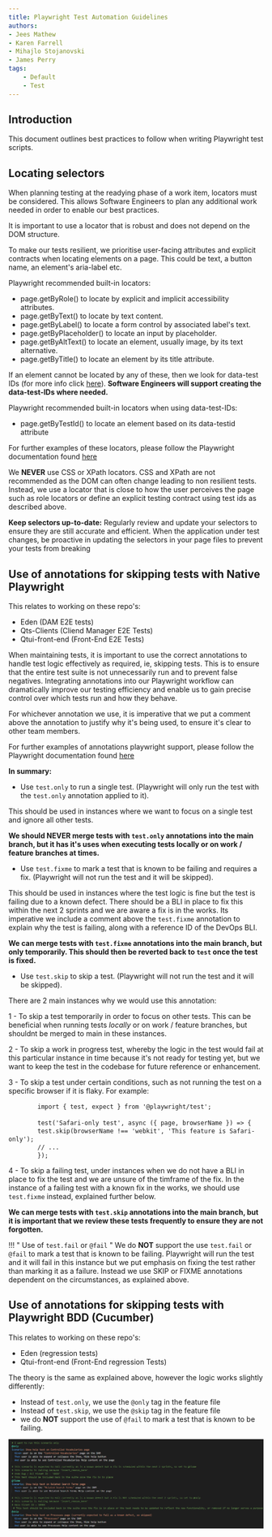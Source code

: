 ```yaml
---
title: Playwright Test Automation Guidelines
authors: 
- Jees Mathew 
- Karen Farrell 
- Mihajlo Stojanovski 
- James Perry
tags:
    - Default
    - Test
---
```


## Introduction

This document outlines best practices to follow when writing Playwright test scripts.

## Locating selectors

When planning testing at the readying phase of a work item, locators must be considered.  This allows Software Engineers to plan any additional work needed in order to enable our best practices.

It is important to use a locator that is robust and does not depend on the DOM structure.

To make our tests resilient, we prioritise user-facing attributes and explicit contracts when locating elements on a page.  This could be text, a button name, an element's aria-label etc.

Playwright recommended built-in locators:

- page.getByRole() to locate by explicit and implicit accessibility attributes.
- page.getByText() to locate by text content.
- page.getByLabel() to locate a form control by associated label's text.
- page.getByPlaceholder() to locate an input by placeholder.
- page.getByAltText() to locate an element, usually image, by its text alternative.
- page.getByTitle() to locate an element by its title attribute.


If an element cannot be located by any of these, then we look for data-test IDs (for more info click [here](https://playwright.dev../../locators#locate-by-test-id)).  **Software Engineers will support creating the data-test-IDs where needed.**

Playwright recommended built-in locators when using data-test-IDs:

- page.getByTestId() to locate an element based on its data-testid attribute

For further examples of these locators, please follow the Playwright documentation found [here](https://playwright.dev../../locators)


We **NEVER** use CSS or XPath locators.  CSS and XPath are not recommended as the DOM can often change leading to non resilient tests. Instead, we use a locator that is close to how the user perceives the page such as role locators or define an explicit testing contract using test ids as described above.

**Keep selectors up-to-date:** Regularly review and update your selectors to ensure they are still accurate and efficient. When the application under test changes, be proactive in updating the selectors in your page files to prevent your tests from breaking


## Use of annotations for skipping tests with Native Playwright

This relates to working on these repo's:
- Eden (DAM E2E tests)
- Qts-Clients (Cliend Manager E2E Tests)
- Qtui-front-end (Front-End E2E Tests)

When maintaining tests, it is important to use the correct annotations to handle test logic effectively as required, ie, skipping tests.  This is to ensure that the entire test suite is not unnecessarily run and to prevent false negatives. Integrating annotations into our Playwright workflow can dramatically improve our testing efficiency and enable us to gain precise control over which tests run and how they behave.

For whichever annotation we use, it is imperative that we put a comment above the annotation to justify why it's being used, to ensure it's clear to other team members.

For further examples of annotations playwright support, please follow the Playwright documentation found [here](https://playwright.dev/docs/test-annotations)

**In summary:**

- Use `test.only` to run a single test. (Playwright will only run the test with the `test.only` annotation applied to it).

This should be used in instances where we want to focus on a single test and ignore all other tests. 

**We should **NEVER** merge tests with `test.only` annotations into the main branch, but it has it's uses when executing tests locally or on work / feature branches at times.**

- Use `test.fixme` to mark a test that is known to be failing and requires a fix. (Playwright will not run the test and it will be skipped).

This should be used in instances where the test logic is fine but the test is failing due to a known defect. There should be a BLI in place to fix this within the next 2 sprints and we are aware a fix is in the works. Its imperative we include a comment above the `test.fixme` annotation to explain why the test is failing, along with a reference ID of the DevOps BLI. 

**We can merge tests with `test.fixme` annotations into the main branch, but only temporarily. This should then be reverted back to `test` once the test is fixed.**

- Use `test.skip` to skip a test. (Playwright will not run the test and it will be skipped).

There are 2 main instances why we would use this annotation:

1 - To skip a test temporarily in order to focus on other tests. This can be beneficial when running tests *locally* or on work / feature branches, but shouldnt be merged to main in these instances. 

2 - To skip a work in progress test, whereby the logic in the test would fail at this particular instance in time because it's not ready for testing yet, but we want to keep the test in the codebase for future reference or enhancement.

3 - To skip a test under certain conditions, such as not running the test on a specific browser if it is flaky. For example:

            import { test, expect } from '@playwright/test';

            test('Safari-only test', async ({ page, browserName }) => {
            test.skip(browserName !== 'webkit', 'This feature is Safari-only');
            // ...
            });

4 - To skip a failing test, under instances when we do not have a BLI in place to fix the test and we are unsure of the timframe of the fix. In the instance of a failing test with a known fix in the works, we should use `test.fixme` instead, explained further below.

**We can merge tests with `test.skip` annotations into the main branch, but it is important that we review these tests frequently to ensure they are not forgotten.**

!!! " Use of `test.fail` or `@fail` "
     We do **NOT** support the use `test.fail` or `@fail` to mark a test that is known to be failing. Playwright will run the test and it will fail in this instance but we put emphasis on fixing the test rather than marking it as a failure. Instead we use SKIP or FIXME annotations dependent on the circumstances, as explained above.

## Use of annotations for skipping tests with Playwright BDD (Cucumber)

This relates to working on these repo's:
- Eden (regression tests)
- Qtui-front-end (Front-End regression Tests)

The theory is the same as explained above, however the logic works slightly differently:
- Instead of `test.only`, we use the `@only` tag in the feature file
- Instead of `test.skip`,  we use the `@skip` tag in the feature file
- we do **NOT** support the use of `@fail` to mark a test that is known to be failing.

![Example](1.png)  